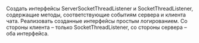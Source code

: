 Создать интерфейсы ServerSocketThreadListener и SocketThreadListener, 
содержащие методы, соответствующие событиям сервера и клиента чата. 
Реализовать созданные интерфейсы простым логированием. 
Со стороны клиента – только SocketThreadListener, со стороны сервера – оба интерфейса.